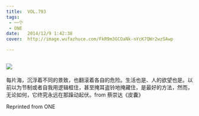 ```yaml
---
title:	VOL.793
tags:
 - 一个
 - ONE
date:	2014/12/9 1:42:38
cover:	http://image.wufazhuce.com/FkR9m3GCOaNk-nYcK7QWr2wzSAwp

---
```

![](http://image.wufazhuce.com/FkR9m3GCOaNk-nYcK7QWr2wzSAwp)
---

每片海，沉浮着不同的景致，也翻滚着各自的危险。生活也是、人的欲望也是。以前以为节制或者自我用逻辑框住，甚至掩耳盗铃地掩藏住，是最好的方法，然而，无论如何，它终究永远在那躁动起伏。from 蔡崇达《皮囊》
 
Reprinted from ONE
